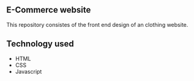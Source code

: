## E-Commerce website
This repository consistes of the front end design of an clothing website.
## Technology used
- HTML
- CSS
- Javascript
